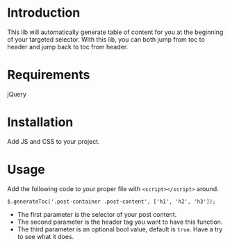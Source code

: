 
# Introduction

This lib will automatically generate table of content for you at the beginning of your targeted selector. With this lib, you can both jump from toc to header and jump back to toc from header.

# Requirements

jQuery

# Installation

Add JS and CSS to your project.

# Usage

Add the following code to your proper file with `<script></script>` around.

```
$.generateToc('.post-container .post-content', ['h1', 'h2', 'h3']);
```

- The first parameter is the selector of your post content.
- The second parameter is the header tag you want to have this function.
- The third parameter is an optional bool value, default is `true`. Have a try to see what it does.

